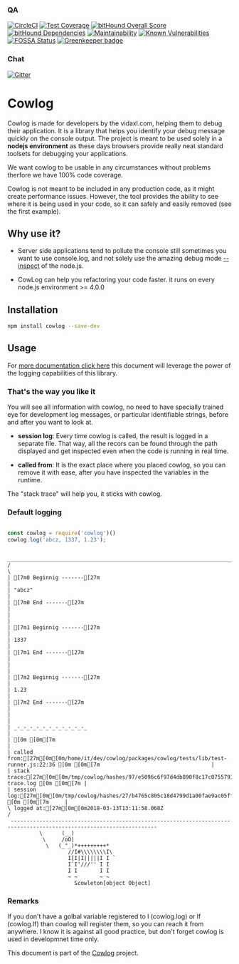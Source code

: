 <!--- source readme begin -->
<!--- source qa rewrite begin -->
### QA
[![CircleCI](https://circleci.com/gh/vidaxl-com/cowlog/tree/master.svg?style=svg)](https://circleci.com/gh/vidaxl-com/cowlog/tree/master)
[![Test Coverage](https://api.codeclimate.com/v1/badges/d3fce811aecbe5c73ffb/test_coverage)](https://codeclimate.com/github/vidaxl-com/cowlog/test_coverage)
[![bitHound Overall Score](https://www.bithound.io/github/vidaxl-com/cowlog/badges/score.svg)](https://www.bithound.io/github/vidaxl-com/cowlog)
[![bitHound Dependencies](https://www.bithound.io/github/vidaxl-com/cowlog/badges/dependencies.svg)](https://www.bithound.io/github/vidaxl-com/cowlog/master/dependencies/npm)
[![Maintainability](https://api.codeclimate.com/v1/badges/d3fce811aecbe5c73ffb/maintainability)](https://codeclimate.com/github/vidaxl-com/cowlog/maintainability)
[![Known Vulnerabilities](https://snyk.io/test/github/vidaxl-com/cowlog/badge.svg?targetFile=package.json)](https://snyk.io/test/github/vidaxl-com/cowlog?targetFile=package.json)
[![FOSSA Status](https://app.fossa.io/api/projects/git%2Bgithub.com%2Fvidaxl-com%2Fcowlog.svg?type=shield)](https://app.fossa.io/projects/git%2Bgithub.com%2Fvidaxl-com%2Fcowlog?ref=badge_shield)
[![Greenkeeper badge](https://badges.greenkeeper.io/vidaxl-com/cowlog.svg)](https://greenkeeper.io/)
<!--- source qa rewrite end -->

<!--- source chat rewrite begin -->
### Chat
[![Gitter](https://badges.gitter.im/Join%20Chat.svg)](https://gitter.im/cowlog/Lobby)
<!--- source chat rewrite end -->
# Cowlog

Cowlog is made for developers by the vidaxl.com, helping them to debug their
application. It is a library that helps you identify your debug message quickly
on the console output. The project is meant to be used solely in a
**nodejs environment** as these days browsers provide really neat standard toolsets for debugging your
applications.

We want cowlog to be usable in any circumstances without problems therfore we
have 100% code coverage.

Cowlog is not meant to be included in any production code, as it might create
performance issues. However, the tool provides the ability to see where it is
being used in your code, so it can safely and easily removed (see the first
example).

## Why use it?

- Server side applications tend to pollute the console still sometimes you want
to use console.log, and not solely use the amazing debug mode [--inspect](https://nodejs.org/en/docs/inspector/)
of the node.js.

- CowLog can help you refactoring your code faster. it runs on every node.js
environment >= 4.0.0

## Installation
```bash
npm install cowlog --save-dev
```

## Usage
For [more documentation click here](documentation/logging_functionality.md) this
document will leverage the power of the logging capabilities of this library.

<!--- example begin -->
### That's the way you like it
You will see all information with cowlog, no need to have 
specially trained eye for development log messages, or particular identifiable 
strings, before and after you want to look at. 

- **session log**: Every time cowlog is called, the result is logged in a 
separate file. That way, all the recors can be found through the path displayed 
and get inspected even when the code is running in real time.

- **called from**: It is the exact place where you placed cowlog, so you can 
remove it with ease, after you have inspected the variables in the 
runtime.

The "stack trace" will help you, it sticks with cowlog.
     
### Default logging

```javascript

const cowlog = require('cowlog')()
cowlog.log('abcz, 1337, 1.23');

```


```
 ____________________________________________________________________________________________________________________
/                                                                                                                    \
| [7m0 Beginnig -------[27m                                                                                                 |
| "abcz"                                                                                                             |
| [7m0 End -------[27m                                                                                                      |
|                                                                                                                    |
| [7m1 Beginnig -------[27m                                                                                                 |
| 1337                                                                                                               |
| [7m1 End -------[27m                                                                                                      |
|                                                                                                                    |
| [7m2 Beginnig -------[27m                                                                                                 |
| 1.23                                                                                                               |
| [7m2 End -------[27m                                                                                                      |
|                                                                                                                    |
| _-_-_-_-_-_-_-_-_-_-_-_                                                                                            |
| [0m [0m[7m                                                                                                                  |
| called from:[27m[0m[0m/home/it/dev/cowlog/packages/cowlog/tests/lib/test-runner.js:22:36 [0m [0m[7m                                   |
| stack trace:[27m[0m[0m/tmp/cowlog/hashes/97/e5096c6f97d4db890f8c17c0755791ce05d6713de4aa3eecd71755c40d6f29_stack-trace.log [0m [0m[7m |
| session log:[27m[0m[0m/tmp/cowlog/hashes/27/b4765c805c18d4799d1a00fae9ac05ffea25e07fbcf2e3c7f188a5135470b6_session.log [0m [0m[7m     |
\ logged at:[27m[0m[0m2018-03-13T13:11:58.068Z                                                                                 /
 --------------------------------------------------------------------------------------------------------------------
          \      (__)      
           \     /oO|  
            \   (_"_)*+++++++++*
                   //I#\\\\\\\\I\
                   I[I|I|||||I I `
                   I`I'///'' I I
                   I I       I I
                   ~ ~       ~ ~
                     Scowleton[object Object]

```

<!--- example end -->

### Remarks

If you don't have a golbal variable registered to l (cowlog.log) or lf
(cowlog.lf) than cowlog will register them, so you can reach it from anywhere.
I know it is against all good practice, but don't forget cowlog is used in
developmnet time only.

<!--- source part of cowlog begin -->
This document is part of the [Cowlog](https://github.com/vidaxl-com/cowlog) project. 
<!--- source part of cowlog end -->
<!--- source readme end -->
